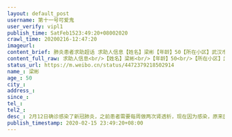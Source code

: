 ```yaml
---
layout: default_post
username: 第十一号可爱鬼
user_verify: vipl1
publish_time: SatFeb1523:49:20+08002020
crawl_time: 20200216-12:47:20
imageurl: 
content_brief: 肺炎患者求助超话 求助人信息【姓名】梁彬【年龄】50【所在小区】武汉市武昌区武泰闸花园小区2_2单元1501【病情描述】2月12日确诊感染了新冠肺炎，之前患者需要每周做两次肾透析，现在因为感染，原来医院不让做透析，目前在家自我隔离，目前病人情况比较急，因为本身就有很多基础病，又有糖尿 ...全文
content_full_raw: 求助人信息<br/>【姓名】梁彬<br/>【年龄】50<br/>【所在小区】武汉市武昌区武泰闸花园小区2_2单元1501<br/>【病情描述】2月12日确诊感染了新冠肺炎，之前患者需要每周做两次肾透析，现在因为感染，原来医院不让做透析，目前在家自我隔离，目前病人情况比较急，因为本身就有很多基础病，又有糖尿病，需要打胰岛素，抵抗力比较差。家人都在外地，亲戚家在汉口，交通全部停了，小区封了，也没办法出来。因为患者本身有肾衰，原来是需要一周两次透析的。【需求】麻烦尽快联系医院让患者可以做透析！<br/>紧急联系人：13036130398患者妹妹15827173937（患者本人）<br/>地址：湖北省武汉市武泰闸花园小区2-2单元1501
status_url: https://m.weibo.cn/status/4472379218502914
name_: 梁彬
age_: 50
city_: 
address_: 
since_: 
tel_: 
tel2_: 
desc_: 2月12日确诊感染了新冠肺炎，之前患者需要每周做两次肾透析，现在因为感染，原来医院不让做透析，目前在家自我隔离，目前病人情况比较急，因为本身就有很多基础病，又有糖尿病，需要打胰岛素，抵抗力比较差。家人都在外地，亲戚家在汉口，交通全部停了，小区封了，也没办法出来。因为患者本身有肾衰，原来是需要一周两次透析的。
publish_timestamp: 2020-02-15 23:49:20+08:00
---
```

